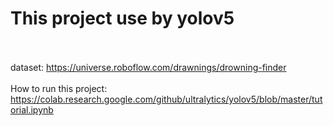 # This project use by yolov5 
<br><br>
dataset: https://universe.roboflow.com/drawnings/drowning-finder
<br><br>
How to run this project: https://colab.research.google.com/github/ultralytics/yolov5/blob/master/tutorial.ipynb

